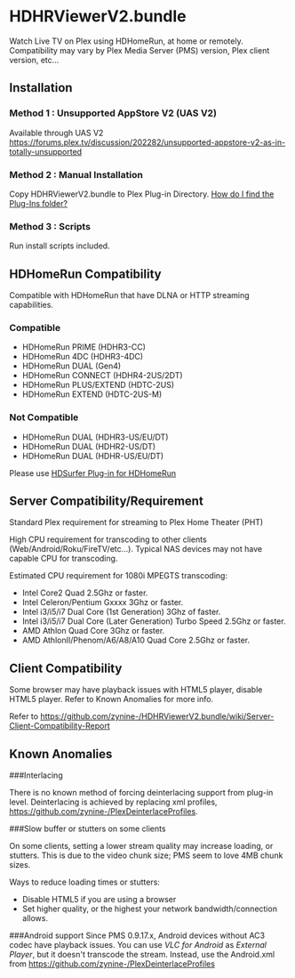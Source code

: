# HDHRViewerV2.bundle
Watch Live TV on Plex using HDHomeRun, at home or remotely. Compatibility may vary by Plex Media Server (PMS) version, Plex client version, etc... 

## Installation
### Method 1 : Unsupported AppStore V2 (UAS V2)
Available through UAS V2 <https://forums.plex.tv/discussion/202282/unsupported-appstore-v2-as-in-totally-unsupported>

### Method 2 : Manual Installation
Copy HDHRViewerV2.bundle to Plex Plug-in Directory. [How do I find the Plug-Ins folder?](https://support.plex.tv/hc/en-us/articles/201106098-How-do-I-find-the-Plug-Ins-folder-)

### Method 3 : Scripts
Run install scripts included.

## HDHomeRun Compatibility

Compatible with HDHomeRun that have DLNA or HTTP streaming capabilities.

### Compatible
- HDHomeRun PRIME (HDHR3-CC)
- HDHomeRun 4DC (HDHR3-4DC)
- HDHomeRun DUAL (Gen4)
- HDHomeRun CONNECT (HDHR4-2US/2DT)
- HDHomeRun PLUS/EXTEND (HDTC-2US)
- HDHomeRun EXTEND (HDTC-2US-M)

### Not Compatible
- HDHomeRun DUAL (HDHR3-US/EU/DT)
- HDHomeRun DUAL (HDHR2-US/DT)
- HDHomeRun DUAL (HDHR-US/EU/DT)

Please use [HDSurfer Plug-in for HDHomeRun](https://forums.plex.tv/discussion/83233/hdsurfer-plug-in-for-hdhomerun)

## Server Compatibility/Requirement

Standard Plex requirement for streaming to Plex Home Theater (PHT)

High CPU requirement for transcoding to other clients (Web/Android/Roku/FireTV/etc…). Typical NAS devices may not have capable CPU for transcoding.

Estimated CPU requirement for 1080i MPEGTS transcoding:
- Intel Core2 Quad 2.5Ghz or faster.
- Intel Celeron/Pentium Gxxxx 3Ghz or faster.
- Intel i3/i5/i7 Dual Core (1st Generation) 3Ghz of faster.
- Intel i3/i5/i7 Dual Core (Later Generation) Turbo Speed 2.5Ghz or faster.
- AMD Athlon Quad Core 3Ghz or faster.
- AMD AthlonII/Phenom/A6/A8/A10 Quad Core 2.5Ghz or faster.

## Client Compatibility

Some browser may have playback issues with HTML5 player, disable HTML5 player. Refer to Known Anomalies for more info.

Refer to <https://github.com/zynine-/HDHRViewerV2.bundle/wiki/Server-Client-Compatibility-Report>

## Known Anomalies

###Interlacing

There is no known method of forcing deinterlacing support from plug-in level. Deinterlacing is achieved by replacing xml profiles, <https://github.com/zynine-/PlexDeinterlaceProfiles>.

###Slow buffer or stutters on some clients

On some clients, setting a lower stream quality may increase loading, or stutters. This is due to the video chunk size; PMS seem to love 4MB chunk sizes.

Ways to reduce loading times or stutters:
- Disable HTML5 if you are using a browser
- Set higher quality, or the highest your network bandwidth/connection allows.

###Android support
Since PMS 0.9.17.x, Android devices without AC3 codec have playback issues. You can use *VLC for Android* as *External Player*, but it doesn't transcode the stream. Instead, use the Android.xml from <https://github.com/zynine-/PlexDeinterlaceProfiles>

